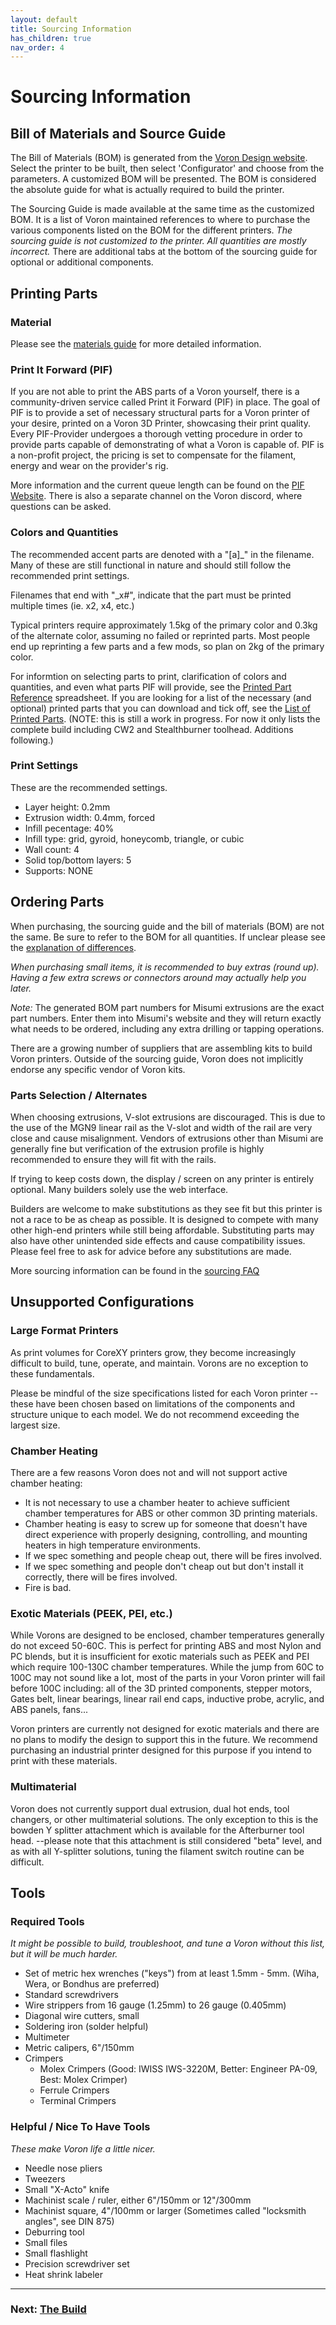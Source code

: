 ```yaml
---
layout: default
title: Sourcing Information
has_children: true
nav_order: 4
---
```


# Sourcing Information

## Bill of Materials and Source Guide

The Bill of Materials (BOM) is generated from the [Voron Design website](http://vorondesign.com).  Select the printer to be built, then select 'Configurator' and choose from the parameters.  A customized BOM will be presented.  The BOM is considered the absolute guide for what is actually required to build the printer.

The Sourcing Guide is made available at the same time as the customized BOM.  It is a list of Voron maintained references to where to purchase the various components listed on the BOM for the different printers.  _The sourcing guide is not customized to the printer.  All quantities are mostly incorrect._  There are additional tabs at the bottom of the sourcing guide for optional or additional components.

## Printing Parts

### Material

Please see the [materials guide](./materials.md) for more detailed information.

### Print It Forward (PIF)

If you are not able to print the ABS parts of a Voron yourself, there is a community-driven service called Print it Forward (PIF) in place. The goal of PIF is to provide a set of necessary structural parts for a Voron printer of your desire, printed on a Voron 3D Printer, showcasing their print quality. Every PIF-Provider undergoes a thorough vetting procedure in order to provide parts capable of demonstrating of what a Voron is capable of. PIF is a non-profit project, the pricing is set to compensate for the filament, energy and wear on the provider's rig.

More information and the current queue length can be found on the [PIF Website](https://pif.voron.dev/). There is also a separate channel on the Voron discord, where questions can be asked.

### Colors and Quantities

The recommended accent parts are denoted with a "[a]_" in the filename. Many of these are still functional in nature and should still follow the recommended print settings.

Filenames that end with "_x#", indicate that the part must be printed multiple times (ie. x2, x4, etc.)

Typical printers require approximately 1.5kg of the primary color and 0.3kg of the alternate color, assuming no failed or reprinted parts. Most people end up reprinting a few parts and a few mods, so plan on 2kg of the primary color.

For informtion on selecting parts to print, clarification of colors and quantities, and even what parts PIF will provide, see the [Printed Part Reference](https://docs.google.com/spreadsheets/d/1njgHapSZLiQHobrEVkeuAuhhDsXzFOJOiIpvfVFeGxQ/edit?usp=sharing) spreadsheet.
If you are looking for a list of the necessary (and optional) printed parts that you can download and tick off, see the [List of Printed Parts](https://docs.google.com/spreadsheets/d/1xGepU4OfSGdyihcH446__9x0MBUdLXAUNZtiprYMDl4/edit?usp=sharing). (NOTE: this is still a work in progress. For now it only lists the complete build including CW2 and Stealthburner toolhead. Additions following.)

### Print Settings

These are the recommended settings.

- Layer height: 0.2mm
- Extrusion width: 0.4mm, forced
- Infill pecentage: 40%
- Infill type: grid, gyroid, honeycomb, triangle, or cubic
- Wall count: 4
- Solid top/bottom layers: 5
- Supports: NONE


## Ordering Parts

When purchasing, the sourcing guide and the bill of materials (BOM) are not the same.  Be sure to refer to the BOM for all quantities.  If unclear please see the [explanation of differences](#bill-of-materials-and-source-guide).

*When purchasing small items, it is recommended to buy extras (round up). Having a few extra screws or connectors around may actually help you later.*

_Note:_ The generated BOM part numbers for Misumi extrusions are the exact part numbers.  Enter them into Misumi's website and they will return exactly what needs to be ordered, including any extra drilling or tapping operations.

There are a growing number of suppliers that are assembling kits to build Voron printers.  Outside of the sourcing guide, Voron does not implicitly endorse any specific vendor of Voron kits.

### Parts Selection / Alternates

When choosing extrusions, V-slot extrusions are discouraged.  This is due to the use of the MGN9 linear rail as the V-slot and width of the rail are very close and cause misalignment.  Vendors of extrusions other than Misumi are generally fine but verification of the extrusion profile is highly recommended to ensure they will fit with the rails.

If trying to keep costs down, the display / screen on any printer is entirely optional. Many builders solely use the web interface.

Builders are welcome to make substitutions as they see fit but this printer is not a race to be as cheap as possible. It is designed to compete with many other high-end printers while still being affordable. Substituting parts may also have other unintended side effects and cause compatibility issues. Please feel free to ask for advice before any substitutions are made.

More sourcing information can be found in the [sourcing FAQ](./sourcing_faq.md)

## Unsupported Configurations

### Large Format Printers

As print volumes for CoreXY printers grow, they become increasingly difficult to build, tune, operate, and maintain. Vorons are no exception to these fundamentals.

Please be mindful of the size specifications listed for each Voron printer -- these have been chosen based on limitations of the components and structure unique to each model. We do not recommend exceeding the largest size.

### Chamber Heating

There are a few reasons Voron does not and will not support active chamber heating:

* It is not necessary to use a chamber heater to achieve sufficient chamber temperatures for ABS or other common 3D printing materials.
* Chamber heating is easy to screw up for someone that doesn't have direct experience with properly designing, controlling, and mounting heaters in high temperature environments.
* If we spec something and people cheap out, there will be fires involved.
* If we spec something and people don't cheap out but don't install it correctly, there will be fires involved.
* Fire is bad.

### Exotic Materials (PEEK, PEI, etc.)

While Vorons are designed to be enclosed, chamber temperatures generally do not exceed 50-60C. This is perfect for printing ABS and most Nylon and PC blends, but it is insufficient for exotic materials such as PEEK and PEI which require 100-130C chamber temperatures. While the jump from 60C to 100C may not sound like a lot, most of the parts in your Voron printer will fail before 100C including: all of the 3D printed components, stepper motors, Gates belt, linear bearings, linear rail end caps, inductive probe, acrylic, and ABS panels, fans...

Voron printers are currently not designed for exotic materials and there are no plans to modify the design to support this in the future. We recommend purchasing an industrial printer designed for this purpose if you intend to print with these materials.

### Multimaterial

Voron does not currently support dual extrusion, dual hot ends, tool changers, or other multimaterial solutions. The only exception to this is the bowden Y splitter attachment which is available for the Afterburner tool head. --please note that this attachment is still considered "beta" level, and as with all Y-splitter solutions, tuning the filament switch routine can be difficult.

## Tools

### Required Tools

_It might be possible to build, troubleshoot, and tune a Voron without this list, but it will be much harder._

* Set of metric hex wrenches ("keys") from at least 1.5mm - 5mm. (Wiha, Wera, or Bondhus are preferred)
* Standard screwdrivers
* Wire strippers from 16 gauge (1.25mm) to 26 gauge (0.405mm)
* Diagonal wire cutters, small
* Soldering iron (solder helpful)
* Multimeter
* Metric calipers, 6"/150mm
* Crimpers
	* Molex Crimpers (Good: IWISS IWS-3220M, Better: Engineer PA-09, Best: Molex Crimper)
	* Ferrule Crimpers
	* Terminal Crimpers

### Helpful / Nice To Have Tools

_These make Voron life a little nicer._

* Needle nose pliers
* Tweezers
* Small "X-Acto" knife
* Machinist scale / ruler, either 6"/150mm or 12"/300mm
* Machinist square, 4"/100mm or larger (Sometimes called "locksmith angles", see DIN 875)
* Deburring tool
* Small files
* Small flashlight
* Precision screwdriver set
* Heat shrink labeler

---

### Next: [The Build](./build/index.md)
